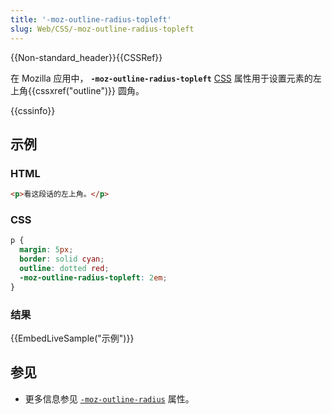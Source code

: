 ```yaml
---
title: '-moz-outline-radius-topleft'
slug: Web/CSS/-moz-outline-radius-topleft
---
```


{{Non-standard_header}}{{CSSRef}}

在 Mozilla 应用中， **`-moz-outline-radius-topleft`** [CSS](/zh-CN/docs/Web/CSS) 属性用于设置元素的左上角{{cssxref("outline")}} 圆角。

{{cssinfo}}

## 示例

### HTML

```html
<p>看这段话的左上角。</p>
```

### CSS

```css
p {
  margin: 5px;
  border: solid cyan;
  outline: dotted red;
  -moz-outline-radius-topleft: 2em;
}
```

### 结果

{{EmbedLiveSample("示例")}}

## 参见

- 更多信息参见 [`-moz-outline-radius`](/zh-CN/docs/Web/CSS/-moz-outline-radius) 属性。
